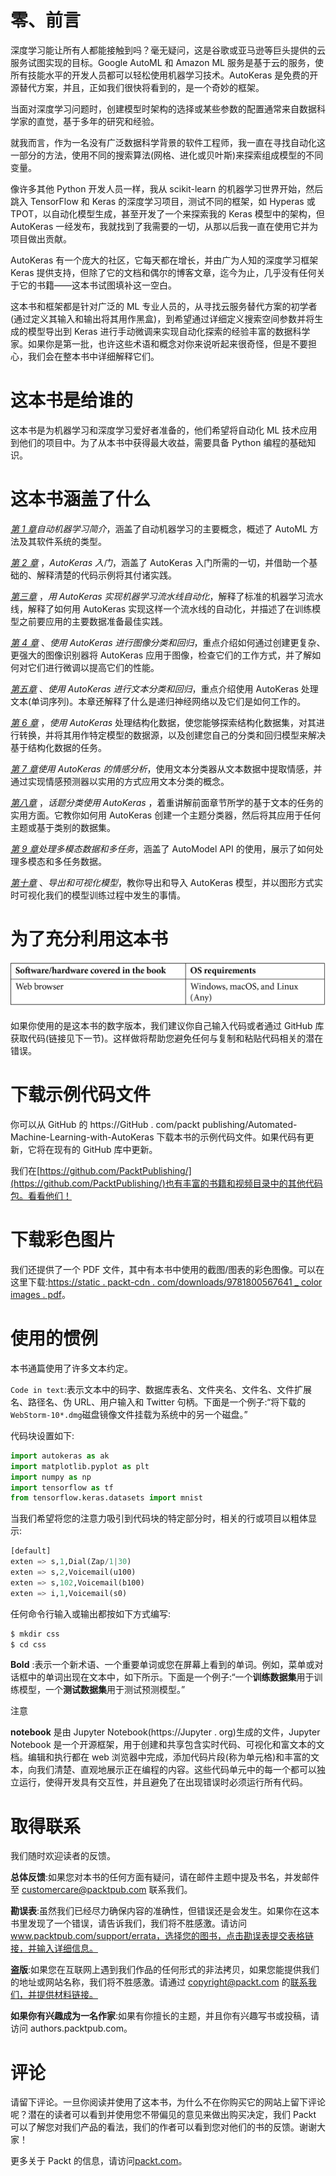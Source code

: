 

# 零、前言

深度学习能让所有人都能接触到吗？毫无疑问，这是谷歌或亚马逊等巨头提供的云服务试图实现的目标。Google AutoML 和 Amazon ML 服务是基于云的服务，使所有技能水平的开发人员都可以轻松使用机器学习技术。AutoKeras 是免费的开源替代方案，并且，正如我们很快将看到的，是一个奇妙的框架。

当面对深度学习问题时，创建模型时架构的选择或某些参数的配置通常来自数据科学家的直觉，基于多年的研究和经验。

就我而言，作为一名没有广泛数据科学背景的软件工程师，我一直在寻找自动化这一部分的方法，使用不同的搜索算法(网格、进化或贝叶斯)来探索组成模型的不同变量。

像许多其他 Python 开发人员一样，我从 scikit-learn 的机器学习世界开始，然后跳入 TensorFlow 和 Keras 的深度学习项目，测试不同的框架，如 Hyperas 或 TPOT，以自动化模型生成，甚至开发了一个来探索我的 Keras 模型中的架构，但 AutoKeras 一经发布，我就找到了我需要的一切，从那以后我一直在使用它并为项目做出贡献。

AutoKeras 有一个庞大的社区，它每天都在增长，并由广为人知的深度学习框架 Keras 提供支持，但除了它的文档和偶尔的博客文章，迄今为止，几乎没有任何关于它的书籍——这本书试图填补这一空白。

这本书和框架都是针对广泛的 ML 专业人员的，从寻找云服务替代方案的初学者(通过定义其输入和输出将其用作黑盒)，到希望通过详细定义搜索空间参数并将生成的模型导出到 Keras 进行手动微调来实现自动化探索的经验丰富的数据科学家。如果你是第一批，也许这些术语和概念对你来说听起来很奇怪，但是不要担心，我们会在整本书中详细解释它们。

# 这本书是给谁的

这本书是为机器学习和深度学习爱好者准备的，他们希望将自动化 ML 技术应用到他们的项目中。为了从本书中获得最大收益，需要具备 Python 编程的基础知识。

# 这本书涵盖了什么

[*第 1 章*](B16953_01_Final_PG_ePub.xhtml#_idTextAnchor014)*自动机器学习简介*，涵盖了自动机器学习的主要概念，概述了 AutoML 方法及其软件系统的类型。

[*第 2 章*](B16953_02_Final_PG_ePub.xhtml#_idTextAnchor029) ，*AutoKeras 入门*，涵盖了 AutoKeras 入门所需的一切，并借助一个基础的、解释清楚的代码示例将其付诸实践。

[*第三章*](B16953_03_Final_PG_ePub.xhtml#_idTextAnchor051) ，*用 AutoKeras 实现机器学习流水线自动化*，解释了标准的机器学习流水线，解释了如何用 AutoKeras 实现这样一个流水线的自动化，并描述了在训练模型之前要应用的主要数据准备最佳实践。

[*第 4 章*](B16953_04_Final_PG_ePub.xhtml#_idTextAnchor063) 、*使用 AutoKeras 进行图像分类和回归*，重点介绍如何通过创建更复杂、更强大的图像识别器将 AutoKeras 应用于图像，检查它们的工作方式，并了解如何对它们进行微调以提高它们的性能。

[*第五章*](B16953_05_Final_PG_ePub.xhtml#_idTextAnchor077) 、*使用 AutoKeras 进行文本分类和回归*，重点介绍使用 AutoKeras 处理文本(单词序列)。本章还解释了什么是递归神经网络以及它们是如何工作的。

[*第 6 章*](B16953_06_Final_PG_ePub.xhtml#_idTextAnchor096) ，*使用 AutoKeras* 处理结构化数据，使您能够探索结构化数据集，对其进行转换，并将其用作特定模型的数据源，以及创建您自己的分类和回归模型来解决基于结构化数据的任务。

[*第 7 章*](B16953_07_Final_PG_ePub.xhtml#_idTextAnchor109)*使用 AutoKeras 的情感分析*，使用文本分类器从文本数据中提取情感，并通过实现情感预测器以实用的方式应用文本分类的概念。

[*第八章*](B16953_08_Final_PG_ePub.xhtml#_idTextAnchor117) ，*话题分类使用 AutoKeras* ，着重讲解前面章节所学的基于文本的任务的实用方面。它教你如何用 AutoKeras 创建一个主题分类器，然后将其应用于任何主题或基于类别的数据集。

[*第 9 章*](B16953_09_Final_PG_ePub.xhtml#_idTextAnchor129)*处理多模态数据和多任务*，涵盖了 AutoModel API 的使用，展示了如何处理多模态和多任务数据。

[*第十章*](B16953_10_Final_PG_ePub.xhtml#_idTextAnchor140) 、*导出和可视化模型*，教你导出和导入 AutoKeras 模型，并以图形方式实时可视化我们的模型训练过程中发生的事情。

# 为了充分利用这本书

![](img/B16953_Preface_Table_01.jpg)

如果你使用的是这本书的数字版本，我们建议你自己输入代码或者通过 GitHub 库获取代码(链接见下一节)。这样做将帮助您避免任何与复制和粘贴代码相关的潜在错误。

# 下载示例代码文件

你可以从 GitHub 的 https://GitHub . com/packt publishing/Automated-Machine-Learning-with-AutoKeras 下载本书的示例代码文件。如果代码有更新，它将在现有的 GitHub 库中更新。

我们在[https://github.com/PacktPublishing/](https://github.com/PacktPublishing/)也有丰富的书籍和视频目录中的其他代码包。看看他们！

# 下载彩色图片

我们还提供了一个 PDF 文件，其中有本书中使用的截图/图表的彩色图像。可以在这里下载:[https://static . packt-cdn . com/downloads/9781800567641 _ color images . pdf](https://static.packt-cdn.com/downloads/9781800567641_ColorImages.pdf)。

# 使用的惯例

本书通篇使用了许多文本约定。

`Code in text`:表示文本中的码字、数据库表名、文件夹名、文件名、文件扩展名、路径名、伪 URL、用户输入和 Twitter 句柄。下面是一个例子:“将下载的`WebStorm-10*.dmg`磁盘镜像文件挂载为系统中的另一个磁盘。”

代码块设置如下:

```py
import autokeras as ak 
import matplotlib.pyplot as plt 
import numpy as np 
import tensorflow as tf 
from tensorflow.keras.datasets import mnist 
```

当我们希望将您的注意力吸引到代码块的特定部分时，相关的行或项目以粗体显示:

```py
[default]
exten => s,1,Dial(Zap/1|30)
exten => s,2,Voicemail(u100)
exten => s,102,Voicemail(b100)
exten => i,1,Voicemail(s0)
```

任何命令行输入或输出都按如下方式编写:

```py
$ mkdir css
$ cd css
```

**Bold** :表示一个新术语、一个重要单词或您在屏幕上看到的单词。例如，菜单或对话框中的单词出现在文本中，如下所示。下面是一个例子:“一个**训练数据集**用于训练模型，一个**测试数据集**用于测试预测模型。”

注意

**notebook** 是由 Jupyter Notebook(https://Jupyter . org)生成的文件，Jupyter Notebook 是一个开源框架，用于创建和共享包含实时代码、可视化和富文本的文档。编辑和执行都在 web 浏览器中完成，添加代码片段(称为单元格)和丰富的文本，向我们清楚、直观地展示正在编程的内容。这些代码单元中的每一个都可以独立运行，使得开发具有交互性，并且避免了在出现错误时必须运行所有代码。

# 取得联系

我们随时欢迎读者的反馈。

**总体反馈**:如果您对本书的任何方面有疑问，请在邮件主题中提及书名，并发邮件至 customercare@packtpub.com 联系我们。

**勘误表**:虽然我们已经尽力确保内容的准确性，但错误还是会发生。如果你在这本书里发现了一个错误，请告诉我们，我们将不胜感激。请访问 www.packtpub.com/support/errata，选择您的图书，点击勘误表提交表格链接，并输入详细信息。

**盗版**:如果您在互联网上遇到我们作品的任何形式的非法拷贝，如果您能提供我们的地址或网站名称，我们将不胜感激。请通过 copyright@packt.com 的[联系我们，并提供材料链接。](mailto:copyright@packt.com)

**如果你有兴趣成为一名作家**:如果有你擅长的主题，并且你有兴趣写书或投稿，请访问 authors.packtpub.com。

# 评论

请留下评论。一旦你阅读并使用了这本书，为什么不在你购买它的网站上留下评论呢？潜在的读者可以看到并使用您不带偏见的意见来做出购买决定，我们 Packt 可以了解您对我们产品的看法，我们的作者可以看到您对他们的书的反馈。谢谢大家！

更多关于 Packt 的信息，请访问[packt.com](http://packt.com)。